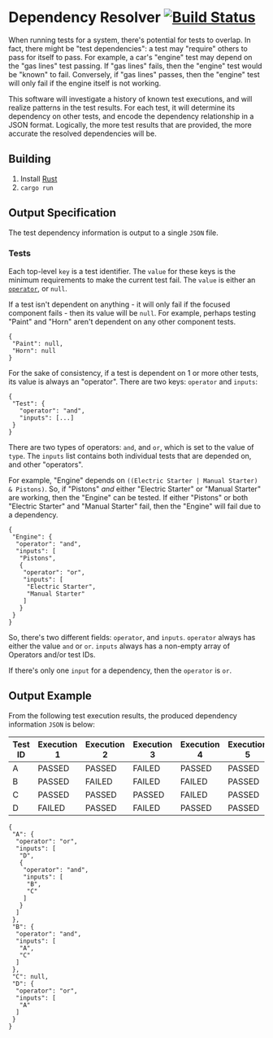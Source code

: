 # Dependency Resolver [![Build Status](https://travis-ci.org/mitchhentges/cdt406-dependency-resolver.svg?branch=master)](https://travis-ci.org/mitchhentges/cdt406-dependency-resolver/)

When running tests for a system, there's potential for tests to overlap. In fact, there might be "test dependencies": a
test may "require" others to pass for itself to pass. For example, a car's "engine" test may depend on the "gas lines"
test passing. If "gas lines" fails, then the "engine" test would be "known" to fail. Conversely, if "gas lines" passes,
then the "engine" test will only fail if the engine itself is not working.

This software will investigate a history of known test executions, and will realize patterns in the test results. For
each test, it will determine its dependency on other tests, and encode the dependency relationship in a JSON format.
Logically, the more test results that are provided, the more accurate the resolved dependencies will be.

## Building

1. Install [Rust](https://www.rust-lang.org/)
2. `cargo run`

## Output Specification

The test dependency information is output to a single `JSON` file.

### Tests

Each top-level `key` is a test identifier. The `value` for these keys is the minimum requirements to make the
current test fail. The `value` is either an [`operator`](#operators), or `null`.

If a test isn't dependent on anything - it will only fail if the focused component fails - then its value will be
`null`. For example, perhaps testing "Paint" and "Horn" aren't dependent on any other component tests.
```
{
 "Paint": null,
 "Horn": null
}
```

For the sake of consistency, if a test is dependent on 1 or more other tests, its value is always an "operator". There
are two keys: `operator` and `inputs`:

```
{
 "Test": {
   "operator": "and",
   "inputs": [...]
 }
}
```

There are two types of operators: `and`, and `or`, which is set to the value of `type`. The `inputs` list contains
both individual tests that are depended on, and other "operators".

For example, "Engine" depends on `((Electric Starter | Manual Starter) & Pistons)`. So, if "Pistons" _and_ either
"Electric Starter" or "Manual Starter" are working, then the "Engine" can be tested. If either "Pistons" or
both "Electric Starter" and "Manual Starter" fail, then the "Engine" will fail due to a dependency.
```
{
 "Engine": {
  "operator": "and",
  "inputs": [
   "Pistons",
   {
    "operator": "or",
    "inputs": [
     "Electric Starter",
     "Manual Starter"
    ]
   }
 }
}
```

So, there's two different fields: `operator`, and `inputs`.
`operator` always has either the value `and` or `or`.
`inputs` always has a non-empty array of Operators and/or test IDs.

If there's only one `input` for a dependency, then the `operator` is `or`.

## Output Example

From the following test execution results, the produced dependency information `JSON` is below:

Test ID            |Execution 1|Execution 2|Execution 3|Execution 4|Execution 5
 ----------------- | --------- | --------- | --------- | --------- | ---------
A                  |PASSED     |PASSED     |FAILED     |PASSED     |PASSED
B                  |PASSED     |FAILED     |FAILED     |FAILED     |PASSED
C                  |PASSED     |PASSED     |PASSED     |FAILED     |PASSED
D                  |FAILED     |PASSED     |FAILED     |PASSED     |PASSED

```
{
 "A": {
  "operator": "or",
  "inputs": [
   "D",
   {
    "operator": "and",
    "inputs": [
     "B",
     "C"
    ]
   }
  ]
 },
 "B": {
  "operator": "and",
  "inputs": [
   "A",
   "C"
  ]
 },
 "C": null,
 "D": {
  "operator": "or",
  "inputs": [
   "A"
  ]
 }
}
```
